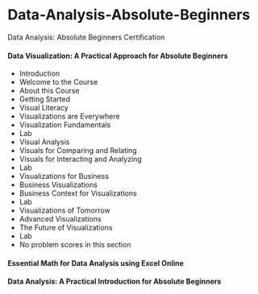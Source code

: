# Data-Analysis-Absolute-Beginners
Data Analysis: Absolute Beginners Certification


#### Data Visualization: A Practical Approach for Absolute Beginners
- Introduction
- Welcome to the Course
- About this Course
- Getting Started
- Visual Literacy
- Visualizations are Everywhere
- Visualization Fundamentals
- Lab
- Visual Analysis
- Visuals for Comparing and Relating
- Visuals for Interacting and Analyzing
- Lab
- Visualizations for Business
- Business Visualizations
- Business Context for Visualizations
- Lab
- Visualizations of Tomorrow
- Advanced Visualizations
- The Future of Visualizations
- Lab
- No problem scores in this section

#### Essential Math for Data Analysis using Excel Online
#### Data Analysis: A Practical Introduction for Absolute Beginners

